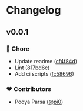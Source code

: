 # Changelog


## v0.0.1


### 🏡 Chore

- Update readme ([cf4f84d](https://github.com/pi0/nitro-cloudflare-bindings/commit/cf4f84d))
- Lint ([817bd6c](https://github.com/pi0/nitro-cloudflare-bindings/commit/817bd6c))
- Add ci scripts ([fc58696](https://github.com/pi0/nitro-cloudflare-bindings/commit/fc58696))

### ❤️ Contributors

- Pooya Parsa ([@pi0](http://github.com/pi0))

